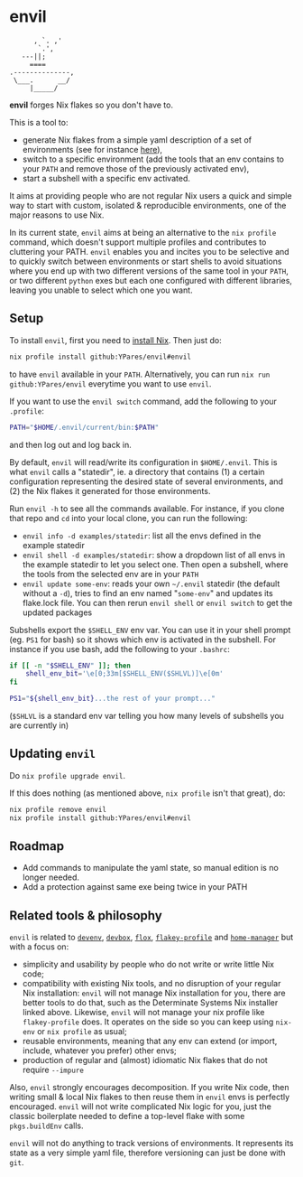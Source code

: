 # envil

```ascii
      , `. ,'
       `.',
   ---||;
     ====
.--------------,
 \___.      __/
     |_____/
```

**envil** forges Nix flakes so you don't have to.

This is a tool to:

- generate Nix flakes from a simple yaml description of a set of environments (see for instance [here](./examples/statedir/envil-state.yaml)),
- switch to a specific environment (add the tools that an env contains to your `PATH` and remove those of the previously activated env),
- start a subshell with a specific env activated.

It aims at providing people who are not regular Nix users a quick and simple way to start with custom,
isolated & reproducible environments, one of the major reasons to use Nix.

In its current state, `envil` aims at being an alternative to the `nix profile` command, which doesn't support
multiple profiles and contributes to cluttering your PATH. `envil` enables you and incites you to be selective and to
quickly switch between environments or start shells to avoid situations where you end up with two different versions
of the same tool in your `PATH`, or two different `python` exes but each one configured with different libraries,
leaving you unable to select which one you want.

## Setup

To install `envil`, first you need to [install Nix](https://determinate.systems/nix/). Then just do:

```sh
nix profile install github:YPares/envil#envil
```

to have `envil` available in your `PATH`. Alternatively, you can run `nix run github:YPares/envil` everytime you want to use `envil`.

If you want to use the `envil switch` command, add the following to your `.profile`:

```sh
PATH="$HOME/.envil/current/bin:$PATH"
```

and then log out and log back in.

By default, `envil` will read/write its configuration in `$HOME/.envil`.
This is what `envil` calls a "statedir", ie. a directory that contains (1) a certain configuration representing the
desired state of several environments, and (2) the Nix flakes it generated for those environments.

Run `envil -h` to see all the commands available. For instance, if you clone that repo and `cd` into your local clone,
you can run the following:

- `envil info -d examples/statedir`: list all the envs defined in the example statedir
- `envil shell -d examples/statedir`: show a dropdown list of all envs in the example statedir to let you select one.
  Then open a subshell, where the tools from the selected env are in your `PATH`
- `envil update some-env`: reads your own `~/.envil` statedir (the default without a `-d`), tries to find an env
  named "`some-env`" and updates its flake.lock file. You can then rerun `envil shell` or `envil switch` to get
  the updated packages

Subshells export the `$SHELL_ENV` env var. You can use it in your shell prompt (eg. `PS1` for bash) so it shows
which env is activated in the subshell. For instance if you use bash, add the following to your `.bashrc`:

```bash
if [[ -n "$SHELL_ENV" ]]; then
    shell_env_bit='\e[0;33m[$SHELL_ENV($SHLVL)]\e[0m'
fi

PS1="${shell_env_bit}...the rest of your prompt..."
```

(`$SHLVL` is a standard env var telling you how many levels of subshells you are currently in)

## Updating `envil`

Do `nix profile upgrade envil`.

If this does nothing (as mentioned above, `nix profile` isn't that great), do:

```sh
nix profile remove envil
nix profile install github:YPares/envil#envil
```

## Roadmap

- Add commands to manipulate the yaml state, so manual edition is no longer needed.
- Add a protection against same exe being twice in your PATH

## Related tools & philosophy

`envil` is related to [`devenv`](https://devenv.sh/), [`devbox`](https://www.jetify.com/docs/devbox/),
[`flox`](https://flox.dev/), [`flakey-profile`](https://github.com/lf-/flakey-profile) and
[`home-manager`](https://github.com/nix-community/home-manager) but with a focus on:

- simplicity and usability by people who do not write or write little Nix code;
- compatibility with existing Nix tools, and no disruption of your regular Nix installation:
  `envil` will not manage Nix installation for you,
  there are better tools to do that, such as the Determinate Systems Nix installer linked above. Likewise, `envil`
  will not manage your nix profile like `flakey-profile` does. It operates on the side so you can keep using
  `nix-env` or `nix profile` as usual;
- reusable environments, meaning that any env can extend (or import, include, whatever you prefer) other envs;
- production of regular and (almost) idiomatic Nix flakes that do not require `--impure`

Also, `envil` strongly encourages decomposition. If you write Nix code, then writing small & local Nix flakes to
then reuse them in `envil` envs is perfectly encouraged. `envil` will not write complicated Nix logic for you,
just the classic boilerplate needed to define a top-level flake with some `pkgs.buildEnv` calls.

`envil` will not do anything to track versions of environments. It represents its state as a very simple yaml file,
therefore versioning can just be done with `git`.
